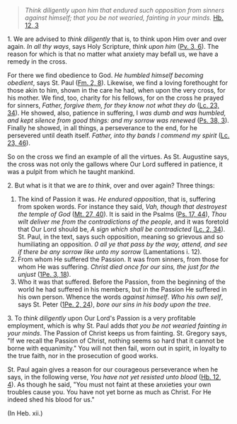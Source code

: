 
> _Think diligently upon him that endured such opposition from sinners against himself; that you be not wearied, fainting in your minds._ [Hb. 12, 3](https://vulgata.online/bible/Hb.12?ed=DR2&vfn=DR2.Hb.12.3:vs)

1\. We are advised to _think diligently_ that is, to think upon Him over and over again. _In all thy ways_, says Holy Scripture, _think upon him_ ([Pv. 3, 6](https://vulgata.online/bible/Pv.3?ed=DR2&vfn=DR2.Pv.3.6:vs)). The reason for which is that no matter what anxiety may befall us, we have a remedy in the cross.

For there we find obedience to God. _He humbled himself becoming obedient_, says St. Paul ([Fm. 2, 8](https://vulgata.online/bible/Fm.2?ed=DR2&vfn=DR2.Fm.2.8:vs)). Likewise, we find a loving forethought for those akin to him, shown in the care he had, when upon the very cross, for his mother. We find, too, charity for his fellows, for on the cross he prayed for sinners, _Father, forgive them, for they know not what they do_ ([Lc. 23, 34](https://vulgata.online/bible/Lc.23?ed=DR2&vfn=DR2.Lc.23.34:vs)). He showed, also, patience in suffering, I _was dumb and was humbled, and kept silence from good things: and my sorrow was renewed_ ([Ps. 38, 3](https://vulgata.online/bible/Ps.38?ed=DR2&vfn=DR2.Ps.38.3:vs)). Finally he showed, in all things, a perseverance to the end, for he persevered until death itself. _Father, into thy bands I commend my spirit_ ([Lc. 23, 46](https://vulgata.online/bible/Lc.23?ed=DR2&vfn=DR2.Lc.23.46:vs)).

So on the cross we find an example of all the virtues. As St. Augustine says, the cross was not only the gallows where Our Lord suffered in patience, it was a pulpit from which he taught mankind.

2\. But what is it that we are *to think*, over and over again? Three things:

1. The kind of Passion it was. _He endured opposition_, that is, suffering from spoken words. For instance they said, _Vah, though that destroyest the temple of God_ ([Mt. 27, 40](https://vulgata.online/bible/Mt.27?ed=DR2&vfn=DR2.Mt.27.40:vs)). It is said in the Psalms ([Ps. 17, 44](https://vulgata.online/bible/Ps.17?ed=DR2&vfn=DR2.Ps.17.44:vs)), _Thou wilt deliver me from the contradictions of the people_, and it was foretold that Our Lord should be, _A sign which shall be contradicted_ ([Lc. 2, 34](https://vulgata.online/bible/Lc.2?ed=DR2&vfn=DR2.Lc.2.34:vs)). St. Paul, in the text, says such opposition, meaning so grievous and so humiliating an opposition. _0 all ye that pass by the way, attend, and see if there be any sorrow like unto my sorrow_ (Lamentations i. 12).
2. From whom He suffered the Passion. It was from sinners, from those for whom He was suffering. _Christ died once for our sins, the just for the unjust_ ([1Pe. 3, 18](https://vulgata.online/bible/1Pe.3?ed=DR2&vfn=DR2.1Pe.3.18:vs)).
3. Who it was that suffered. Before the Passion, from the beginning of the world he had suffered in his members, but in the Passion He suffered in his own person. Whence the words _against himself_. _Who his own self_, says St. Peter ([1Pe. 2, 24](https://vulgata.online/bible/1Pe.2?ed=DR2&vfn=DR2.1Pe.2.24:vs)), _bore our sins in his body upon the tree_.

3\. To _think diligently_ upon Our Lord's Passion is a very profitable employment, which is why St. Paul adds _that you be not wearied fainting in your minds_. The Passion of Christ keeps us from fainting. St. Gregory says, "If we recall the Passion of Christ, nothing seems so hard that it cannot be borne with equanimity." You will not then fail, worn out in spirit, in loyalty to the true faith, nor in the prosecution of good works.

St. Paul again gives a reason for our courageous perseverance when he says, in the following verse, _You have not yet resisted unto blood_ ([Hb. 12, 4](https://vulgata.online/bible/Hb.12?ed=DR2&vfn=DR2.Hb.12.4:vs)). As though he said, "You must not faint at these anxieties your own troubles cause you. You have not yet borne as much as Christ. For He indeed shed his blood for us."

(In Heb. xii.)

